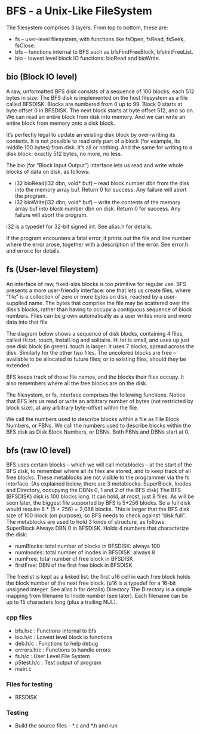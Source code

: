 # BFS - a Unix-Like FileSystem

The filesystem comprises 3 layers. From top to bottom, these are:
 - fs – user-level filesystem, with functions like fsOpen, fsRead, fsSeek, fsClose.
 - bfs – functions internal to BFS such as bfsFindFreeBlock, bfsInitFreeList.
 - bio - lowest level block IO functions: bioRead and bioWrite.

## bio (Block IO level)
A raw, unformatted BFS disk consists of a sequence of 100 blocks, each 512 bytes in size. The BFS disk is
implemented on the host filesystem as a file called BFSDISK. Blocks are numbered from 0 up to 99. Block
0 starts at byte offset 0 in BFSDISK. The next block starts at byte offset 512, and so on. We can read an
entire block from disk into memory. And we can write an entire block from memory onto a disk block.

It’s perfectly legal to update an existing disk block by over-writing its contents.
It is not possible to read only part of a block (for example, its middle 100 bytes) from disk. It’s all or
nothing. And the same for writing to a disk block: exactly 512 bytes, no more, no less.

The bio (for “Block Input Output”) interface lets us read and write whole blocks of data on disk, as follows:
- i32 bioRead(i32 dbn, void* buf) – read block number dbn from the disk into the memory array
buf. Return 0 for success. Any failure will abort the program.
- i32 bioWrite(i32 dbn, void* buf) – write the contents of the memory array buf into block number
dbn on disk. Return 0 for success. Any failure will abort the program.

i32 is a typedef for 32-bit signed int. See alias.h for details.

If the program encounters a fatal error, it prints out the file and line number where the error arose,
together with a description of the error. See error.h and error.c for details.

## fs (User-level fileystem)
An interface of raw, fixed-size blocks is too primitive for regular use. BFS presents a more user-friendly
interface: one that lets us create files, where “file” is a collection of zero or more bytes on disk, reached
by a user-supplied name. The bytes that comprise the file may be scattered over the disk’s blocks, rather
than having to occupy a contiguous sequence of block numbers. Files can be grown automatically as a
user writes more and more data into that file

The diagram below shows a sequence of disk blocks, containing 4 files, called Hi.txt, touch, Install.log and
solitaire. Hi.txt is small, and uses up just one disk block (in green). touch is larger: it uses 7 blocks, spread
across the disk. Similarly for the other two files. The uncolored blocks are free – available to be allocated
to future files; or to existing files, should they be extended.

BFS keeps track of those file names, and the blocks their files occupy. It also remembers where all the
free blocks are on the disk.

The filesystem, or fs, interface comprises the following functions. Notice that BFS lets us read or write an
arbitrary number of bytes (not restricted by block size), at any arbitrary byte-offset within the file.

We call the numbers used to describe blocks within a file as File Block Numbers, or FBNs. We call the
numbers used to describe blocks within the BFS disk as Disk Block Numbers, or DBNs. Both FBNs and
DBNs start at 0.

## bfs (raw IO level)
BFS uses certain blocks – which we will call metablocks – at the start of the BFS disk, to remember where
all its files are stored, and to keep track of all free blocks. These metablocks are not visible to the
programmer via the fs interface.
(As explained below, there are 3 metablocks: SuperBlock, Inodes and Directory, occupying the DBNs 0, 1
and 2 of the BFS disk)
The BFS (BFSDISK) disk is 100 blocks long. It can hold, at most, just 8 files. As will be seen later, the biggest
file supported by BFS is 5+256 blocks. So a full disk would require 8 * (5 + 256) = 2,088 blocks. This is
larger that the BFS disk size of 100 block (on purpose); so BFS needs to check against “disk full”.
The metablocks are used to hold 3 kinds of structure, as follows:
SuperBlock
Always DBN 0 in BFSDISK. Holds 4 numbers that characterize the disk:
 - numBlocks: total number of blocks in BFSDISK: always 100
 - numInodes: total number of inodes in BFSDISK: always 8
 - numFree: total number of free block in BFSDISK
 - firstFree: DBN of the first free block in BFSDISK

The freelist is kept as a linked list: the first u16 cell in each free block holds the block number of the
next free block. (u16 is a typedef for a 16-bit unsigned integer. See alias.h for details)
Directory
The Directory is a simple mapping from filename to Inode number (see later). Each filename can be
up to 15 characters long (plus a trailing NUL).


### cpp files

- bfs.h/c : Functions internal to bfs
- bio.h/c : Lowest level block io functions
- deb.h/c : Functions to help debug
- errrors.h/c : Functions to handle errors
- fs.h/c : User Level File System
- p5test.h/c : Test output of program
- main.c
  
### Files for testing
- BFSDISK

### Testing
- Build the source files - *.c and *.h and run


